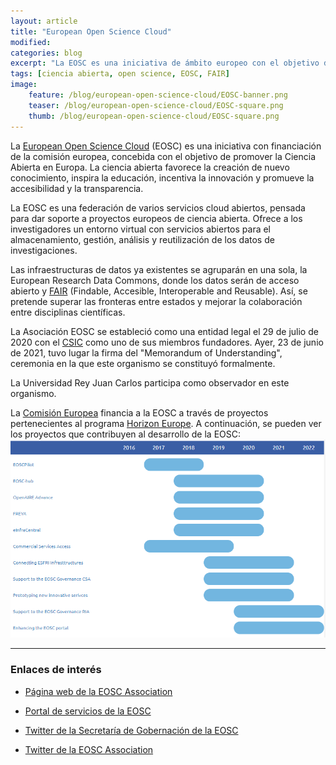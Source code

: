 ```yaml
---
layout: article
title: "European Open Science Cloud"
modified:
categories: blog
excerpt: "La EOSC es una iniciativa de ámbito europeo con el objetivo de promover la Ciencia Abierta para acelerar la creación de nuevo conocimiento y promover la accesibilidad y la transparencia de los proyectos de investigación."
tags: [ciencia abierta, open science, EOSC, FAIR]
image:
    feature: /blog/european-open-science-cloud/EOSC-banner.png
    teaser: /blog/european-open-science-cloud/EOSC-square.png
    thumb: /blog/european-open-science-cloud/EOSC-square.png
---
```


La [European Open Science Cloud](https://www.eosc.eu/) (EOSC) es una iniciativa con financiación de la comisión europea, concebida con el objetivo de promover la Ciencia Abierta en Europa. La ciencia abierta favorece la creación de nuevo conocimiento, inspira la educación, incentiva la innovación y promueve la accesibilidad y la transparencia.

La EOSC es una federación de varios servicios cloud abiertos, pensada para dar soporte a proyectos europeos de ciencia abierta. Ofrece a los investigadores un entorno virtual con servicios abiertos para el almacenamiento, gestión, análisis y reutilización de los datos de investigaciones.

Las infraestructuras de datos ya existentes se agruparán en una sola, la European Research Data Commons, donde los datos serán de acceso abierto y [FAIR](https://www.nature.com/articles/sdata201618) (Findable, Accesible, Interoperable and Reusable). Así, se pretende superar las fronteras entre estados y mejorar la colaboración entre disciplinas científicas.

La Asociación EOSC se estableció como una entidad legal el 29 de julio de 2020 con el [CSIC](https://www.csic.es/) como uno de sus miembros fundadores. Ayer, 23 de junio de 2021, tuvo lugar la firma del "Memorandum of Understanding", ceremonia en la que este organismo se constituyó formalmente.

La Universidad Rey Juan Carlos participa como observador en este organismo.

La [Comisión Europea](https://europa.eu/european-union/about-eu/institutions-bodies/european-commission_es) financia a la EOSC a través de proyectos pertenecientes al programa [Horizon Europe](https://ec.europa.eu/info/research-and-innovation/funding/funding-opportunities/funding-programmes-and-open-calls/horizon-europe_en). A continuación, se pueden ver los proyectos que contribuyen al desarrollo de la EOSC:
![Proyectos Europeos EOSC](../../images/blog/european-open-science-cloud/proyectos.png)
____________________________________________________

### Enlaces de interés 

* [Página web de la EOSC Association](https://www.eosc.eu/)

* [Portal de servicios de la EOSC](https://eosc-portal.eu/)

* [Twitter de la Secretaría de Gobernación de la EOSC](https://twitter.com/eoscsecretariat)

* [Twitter de la EOSC Association](https://twitter.com/eosc_eu)
